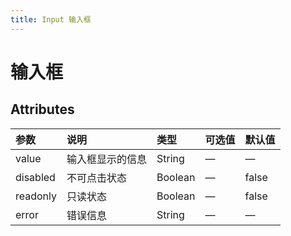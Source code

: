 ```yaml
---
title: Input 输入框
---
```

# 输入框

<ClientOnly>
<input-demo-1></input-demo-1>
<input-demo-2></input-demo-2>
</ClientOnly>

## Attributes


| 参数          | 说明          |   类型  | 可选值  | 默认值  |
| :------------- |:-------------|:-------|:-------|:-------|
| value         | 输入框显示的信息      | String |   —  |   —  |
| disabled | 不可点击状态      | Boolean |  — |   false |
| readonly | 只读状态     |   Boolean |  — |    false |
| error | 错误信息    |   String |  — |   — |
